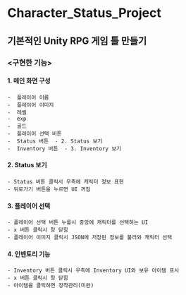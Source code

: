 # Character_Status_Project

## 기본적인 Unity RPG 게임 틀 만들기

### <구현한 기능>
#### 1. 메인 화면 구성
    -  플레이어 이름
    -  플레이어 이미지
    -  레벨
    -  exp
    -  골드
    -  플레이어 선택 버튼 
    -  Status 버튼  - 2. Status 보기
    -  Inventory 버튼  - 3. Inventory 보기
#### 2. Status 보기
    - Status 버튼 클릭시 우측에 캐릭터 정보 표현
    - 뒤로가기 버튼을 누르면 UI 꺼짐
#### 3. 플레이어 선택
    - 플레이어 선택 버튼 누를시 중앙에 캐릭터를 선택하는 UI
    - x 버튼 클릭시 창 닫힘
    - 플레이어 이미지 클릭시 JSON에 저장된 정보를 불러와 캐릭터 선택
#### 4. 인벤토리 기능
    - Inventory 버튼 클릭시 우측에 Inventory UI와 보유 아이템 표시
    - x 버튼 클릭시 창 닫힘
    - 아이템을 클릭하면 장착관리(미완)

